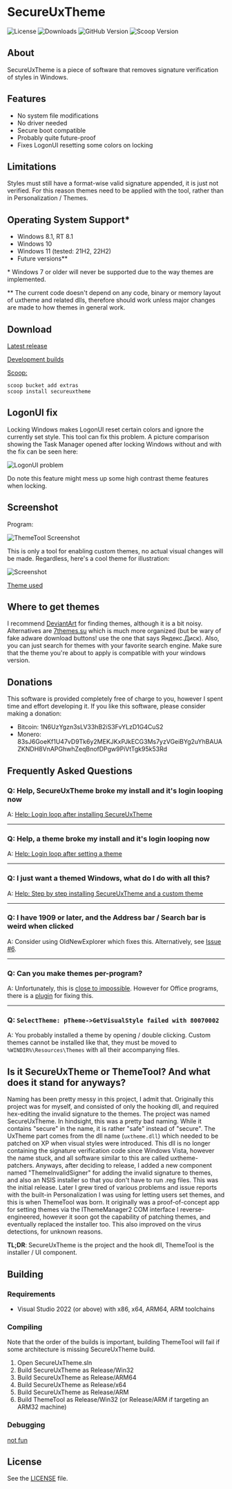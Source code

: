 # SecureUxTheme

![License](https://img.shields.io/github/license/namazso/SecureUxTheme) ![Downloads](https://img.shields.io/github/downloads/namazso/SecureUxTheme/total) ![GitHub Version](https://img.shields.io/github/v/release/namazso/SecureUxTheme) ![Scoop Version](https://img.shields.io/scoop/v/secureuxtheme?bucket=extras)

## About

SecureUxTheme is a piece of software that removes signature verification of styles in Windows.

## Features

* No system file modifications
* No driver needed
* Secure boot compatible
* Probably quite future-proof
* Fixes LogonUI resetting some colors on locking

## Limitations

Styles must still have a format-wise valid signature appended, it is just not verified. For this reason themes need to be applied with the tool, rather than in Personalization / Themes.

## Operating System Support\*

* Windows 8.1, RT 8.1
* Windows 10
* Windows 11 (tested: 21H2, 22H2)
* Future versions\*\*

\* Windows 7 or older will never be supported due to the way themes are implemented.

\*\* The current code doesn't depend on any code, binary or memory layout of uxtheme and related dlls, therefore should work unless major changes are made to how themes in general work.

## Download

[Latest release](https://github.com/namazso/SecureUxTheme/releases/latest/download/ThemeTool.exe)

[Development builds](https://github.com/namazso/SecureUxTheme/actions)

[Scoop:](https://scoop.sh/)
```shell
scoop bucket add extras
scoop install secureuxtheme
```

## LogonUI fix

Locking Windows makes LogonUI reset certain colors and ignore the currently set style. This tool can fix this problem. A picture comparison showing the Task Manager opened after locking Windows without and with the fix can be seen here:

![LogonUI problem](resources/logonui_comparison.png)

Do note this feature might mess up some high contrast theme features when locking.

## Screenshot

Program:

![ThemeTool Screenshot](resources/screenshot_themetool.png)

This is only a tool for enabling custom themes, no actual visual changes will be made.
Regardless, here's a cool theme for illustration:

![Screenshot](resources/screenshot.png)

[Theme used](https://www.deviantart.com/niivu/art/10-Pro-Edition-802720222)

## Where to get themes

I recommend [DeviantArt](https://www.deviantart.com/tag/windows10themes) for finding themes, although it is a bit noisy. Alternatives are [7themes.su](https://7themes.su/) which is much more organized (but be wary of fake adware download buttons! use the one that says Яндекс.Диск). Also, you can just search for themes with your favorite search engine. Make sure that the theme you're about to apply is compatible with your windows version.

## Donations

This software is provided completely free of charge to you, however I spent time and effort developing it. If you like this software, please consider making a donation:

* Bitcoin: 1N6UzYgzn3sLV33hB2iS3FvYLzD1G4CuS2
* Monero: 83sJ6GoeKf1U47vD9Tk6y2MEKJKxPJkECG3Ms7yzVGeiBYg2uYhBAUAZKNDH8VnAPGhwhZeqBnofDPgw9PiVtTgk95k53Rd

## Frequently Asked Questions

### **Q: Help, SecureUxTheme broke my install and it's login looping now**

A: [Help: Login loop after installing SecureUxTheme](https://github.com/namazso/SecureUxTheme/wiki/Help:-Login-loop-after-installing-SecureUxTheme)

---

### **Q: Help, a theme broke my install and it's login looping now**

A: [Help: Login loop after setting a theme](https://github.com/namazso/SecureUxTheme/wiki/Help:-Login-loop-after-setting-a-theme)

---

### **Q: I just want a themed Windows, what do I do with all this?**

A: [Help: Step by step installing SecureUxTheme and a custom theme](https://github.com/namazso/SecureUxTheme/wiki/Help:-Step-by-step-installing-SecureUxTheme-and-a-custom-theme)

---

### **Q: I have 1909 or later, and the Address bar / Search bar is weird when clicked**

A: Consider using OldNewExplorer which fixes this. Alternatively, see [Issue #6](https://github.com/namazso/SecureUxTheme/issues/6).

---

### **Q: Can you make themes per-program?**

A: Unfortunately, this is [close to impossible](https://github.com/namazso/SecureUxTheme/issues/9#issuecomment-611897882). However for Office programs, there is a [plugin](https://github.com/matafokka/ExcelDarkThemeFix) for fixing this.

---

### **Q:** `SelectTheme: pTheme->GetVisualStyle failed with 80070002`

A: You probably installed a theme by opening / double clicking. Custom themes cannot be installed like that, they must be moved to `%WINDIR%\Resources\Themes` with all their accompanying files.

## Is it SecureUxTheme or ThemeTool? And what does it stand for anyways?

Naming has been pretty messy in this project, I admit that. Originally this project was for myself, and consisted of only the hooking dll, and required hex-editing the invalid signature to the themes. The project was named SecureUxTheme. In hindsight, this was a pretty bad naming. While it contains "secure" in the name, it is rather "safe" instead of "secure". The UxTheme part comes from the dll name (`uxtheme.dll`) which needed to be patched on XP when visual styles were introduced. This dll is no longer containing the signature verification code since Windows Vista, however the name stuck, and all software similar to this are called uxtheme-patchers. Anyways, after deciding to release, I added a new component named "ThemeInvalidSigner" for adding the invalid signature to themes, and also an NSIS installer so that you don't have to run .reg files. This was the initial release. Later I grew tired of various problems and issue reports with the built-in Personalization I was using for letting users set themes, and this is when ThemeTool was born. It originally was a proof-of-concept app for setting themes via the IThemeManager2 COM interface I reverse-engineered, however it soon got the capability of patching themes, and eventually replaced the installer too. This also improved on the virus detections, for unknown reasons.

**TL;DR**: SecureUxTheme is the project and the hook dll, ThemeTool is the installer / UI component.

## Building

### Requirements

* Visual Studio 2022 (or above) with x86, x64, ARM64, ARM toolchains

### Compiling

Note that the order of the builds is important, building ThemeTool will fail if some architecture is missing SecureUxTheme build.

1. Open SecureUxTheme.sln
2. Build SecureUxTheme as Release/Win32
3. Build SecureUxTheme as Release/ARM64
4. Build SecureUxTheme as Release/x64
5. Build SecureUxTheme as Release/ARM
6. Build ThemeTool as Release/Win32 (or Release/ARM if targeting an ARM32 machine)

### Debugging

[not fun](https://learn.microsoft.com/en-us/windows-hardware/drivers/debugger/debugging-winlogon)

## License

See the [LICENSE](LICENSE) file.
